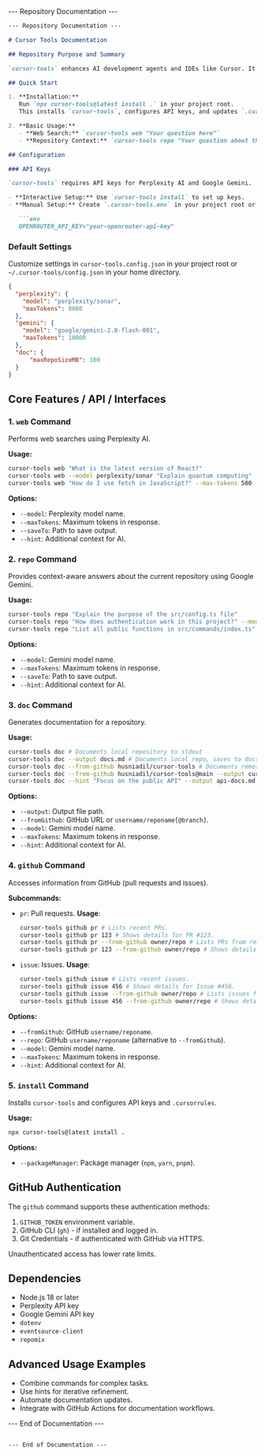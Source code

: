 
--- Repository Documentation ---

```markdown
--- Repository Documentation ---

# Cursor Tools Documentation

## Repository Purpose and Summary

`cursor-tools` enhances AI development agents and IDEs like Cursor. It provides AI-powered web queries and codebase understanding. It integrates with Perplexity AI for web searches and Google Gemini for repository-aware assistance. It is an npm package with a CLI.

## Quick Start

1. **Installation:**
   Run `npx cursor-tools@latest install .` in your project root.
   This installs `cursor-tools`, configures API keys, and updates `.cursorrules`.

2. **Basic Usage:**
   - **Web Search:** `cursor-tools web "Your question here"`
   - **Repository Context:** `cursor-tools repo "Your question about the codebase"`

## Configuration

### API Keys

`cursor-tools` requires API keys for Perplexity AI and Google Gemini.

- **Interactive Setup:** Use `cursor-tools install` to set up keys.
- **Manual Setup:** Create `.cursor-tools.env` in your project root or `~/.cursor-tools/.env` in your home directory.

   ```env
   OPENROUTER_API_KEY="your-openrouter-api-key"
   ```

### Default Settings

Customize settings in `cursor-tools.config.json` in your project root or `~/.cursor-tools/config.json` in your home directory.

```json
{
  "perplexity": {
    "model": "perplexity/sonar",
    "maxTokens": 8000
  },
  "gemini": {
    "model": "google/gemini-2.0-flash-001",
    "maxTokens": 10000
  },
  "doc": {
      "maxRepoSizeMB": 100
  }
}
```

## Core Features / API / Interfaces

### 1. `web` Command

Performs web searches using Perplexity AI.

**Usage:**

```bash
cursor-tools web "What is the latest version of React?"
cursor-tools web --model perplexity/sonar "Explain quantum computing"
cursor-tools web "How do I use fetch in JavaScript?" --max-tokens 500 --save-to output.txt
```

**Options:**

- `--model`: Perplexity model name.
- `--maxTokens`: Maximum tokens in response.
- `--saveTo`: Path to save output.
- `--hint`: Additional context for AI.

### 2. `repo` Command

Provides context-aware answers about the current repository using Google Gemini.

**Usage:**

```bash
cursor-tools repo "Explain the purpose of the src/config.ts file"
cursor-tools repo "How does authentication work in this project?" --model gemini-pro
cursor-tools repo "List all public functions in src/commands/index.ts" --save-to functions.txt
```

**Options:**

- `--model`: Gemini model name.
- `--maxTokens`: Maximum tokens in response.
- `--saveTo`: Path to save output.
- `--hint`: Additional context for AI.

### 3. `doc` Command

Generates documentation for a repository.

**Usage:**

```bash
cursor-tools doc # Documents local repository to stdout
cursor-tools doc --output docs.md # Documents local repo, saves to docs.md
cursor-tools doc --from-github husniadil/cursor-tools # Documents remote GitHub repo to stdout
cursor-tools doc --from-github husniadil/cursor-tools@main --output cursor-tools-docs.md # Remote repo, branch and output file.
cursor-tools doc --hint "Focus on the public API" --output api-docs.md # With hint
```

**Options:**

- `--output`: Output file path.
- `--fromGithub`: GitHub URL or `username/reponame[@branch]`.
- `--model`: Gemini model name.
- `--maxTokens`: Maximum tokens in response.
- `--hint`: Additional context for AI.

### 4. `github` Command

Accesses information from GitHub (pull requests and issues).

**Subcommands:**

- `pr`: Pull requests.
   **Usage**:
    ```bash
    cursor-tools github pr # Lists recent PRs.
    cursor-tools github pr 123 # Shows details for PR #123.
    cursor-tools github pr --from-github owner/repo # Lists PRs from remote repository.
    cursor-tools github pr 123 --from-github owner/repo # Shows details of remote PR #123.
    ```
- `issue`: Issues.
   **Usage**:
    ```bash
    cursor-tools github issue # Lists recent issues.
    cursor-tools github issue 456 # Shows details for Issue #456.
    cursor-tools github issue --from-github owner/repo # Lists issues from remote repository.
    cursor-tools github issue 456 --from-github owner/repo # Shows details of remote issue #456.
    ```

**Options:**

- `--fromGithub`: GitHub `username/reponame`.
- `--repo`: GitHub `username/reponame` (alternative to `--fromGithub`).
- `--model`: Gemini model name.
- `--maxTokens`: Maximum tokens in response.
- `--hint`: Additional context for AI.

### 5. `install` Command

Installs `cursor-tools` and configures API keys and `.cursorrules`.

**Usage:**

```bash
npx cursor-tools@latest install .
```

**Options:**

- `--packageManager`: Package manager (`npm`, `yarn`, `pnpm`).

## GitHub Authentication

The `github` command supports these authentication methods:

1. `GITHUB_TOKEN` environment variable.
2. GitHub CLI (`gh`) - if installed and logged in.
3. Git Credentials - if authenticated with GitHub via HTTPS.

Unauthenticated access has lower rate limits.

## Dependencies

- Node.js 18 or later
- Perplexity API key
- Google Gemini API key
- `dotenv`
- `eventsource-client`
- `repomix`

## Advanced Usage Examples

- Combine commands for complex tasks.
- Use hints for iterative refinement.
- Automate documentation updates.
- Integrate with GitHub Actions for documentation workflows.

--- End of Documentation ---
```

--- End of Documentation ---

